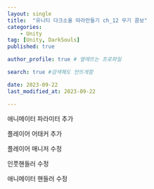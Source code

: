 ```yaml
---
layout: single
title:  "유니티 다크소울 따라만들기 ch_12 무기 콤보"
categories: 
    - Unity
tag: [Unity, DarkSouls]
published: true

author_profile: true # 옆에뜨는 프로파일

search: true #검색해도 안뜨게함

date: 2023-09-22
last_modified_at: 2023-09-22

---
```


애니메이터 파라미터 추가

플레이어 어태커 추가

플레이어 매니저 수정

인풋핸들러 수정

애니메이터 핸들러 수정